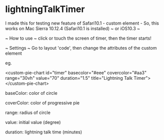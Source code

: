 # lightningTalkTimer

I made this for testing new feature of Safari10.1 - custom element -
So, this works on 
Mac Sierra 10.12.4 (Safari10.1 is installed) ~
or
iOS10.3 ~

~ How to use ~
click or touch the screen of timer, then the timer starts!

~ Settings ~
Go to layout 'code', then change the attributes of the custom element

eg.

&lt;custom-pie-chart id="timer" basecolor="#eee" covercolor="#aa3" range="30vh" value="70" duration="1.5" title="Lightning Talk Timer"&gt;&lt;/custom-pie-chart&gt;

 baseColor: color of circle 
 
 coverColor: color of progressive pie 
 
 range: radius of circle 
 
 value: initial value (degree) 
 
 duration: lightning talk time (minutes) 


